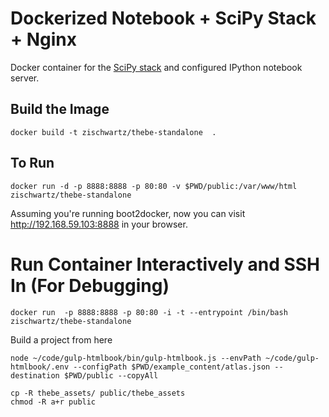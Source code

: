

Dockerized Notebook + SciPy Stack + Nginx
=================================

Docker container for the [SciPy stack](../scipystack) and configured IPython notebook server.

## Build the Image

```
docker build -t zischwartz/thebe-standalone  .
```

## To Run 

```
docker run -d -p 8888:8888 -p 80:80 -v $PWD/public:/var/www/html zischwartz/thebe-standalone
```

Assuming you're running boot2docker, now you can visit http://192.168.59.103:8888 in your browser.


# Run Container Interactively and SSH In (For Debugging)

```
docker run  -p 8888:8888 -p 80:80 -i -t --entrypoint /bin/bash zischwartz/thebe-standalone
```

Build a project from here

```
node ~/code/gulp-htmlbook/bin/gulp-htmlbook.js --envPath ~/code/gulp-htmlbook/.env --configPath $PWD/example_content/atlas.json --destination $PWD/public --copyAll
```

```
cp -R thebe_assets/ public/thebe_assets 
chmod -R a+r public
```

